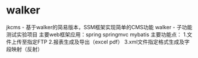 # walker
jkcms - 基于walker的简易版本，SSM框架实现简单的CMS功能
walker - 子功能测试实验项目
主要web框架应用：spring springmvc mybatis
主要功能点：
  1.文件上传至指定FTP
  2.报表生成及导出（excel pdf）
  3.xml文件指定格式生成及字段映射（反射）



